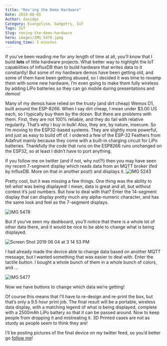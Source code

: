 ```yaml
---
title: "Rev'ing the Demo Hardware"
Date: 2019-06-05
Author: davidgs
Category: Evangelism, Gadgetry, IoT
Tags: IoT
Slug: reving-the-demo-hardware
hero: images/IMG_5478.jpeg
reading_time: 3 minutes
---
```


If you’ve been reading me for any length of time at all, you’ll know that I build **lots** of little hardware projects. What better way to highlight the IoT capabilities of InfluxDB than to build hardware that writes data to it constantly! But some of my hardware demos have been getting old, and some of them have been getting abused, so I decided it was time to revamp them with some new hardware, I’m even going to make them fully wireless by adding LiPo batteries so they can go mobile during presentations and demos! 

Many of my demos have relied on the trusty (and dirt cheap) Wemos D1, built around the ESP-8266. When I say dirt cheap, I mean under $3.00 US each, so I typically buy them by the dozen. But there are problems with them. First, they are not 100% reliable, and they do fail with relative regularity. That’s why I buy in bulk! Also, they are, by nature, insecure. So I’m moving to the ESP32-based systems. They are slightly more powerful, and just as easy to build off of. I ordered a few of the ESP-32 Feathers from Adafruit mainly because they come with a built-in charging circuit for LiPo batteries. Thankfully the code that runs on the ESP8266 runs unchanged on the ESP32, so at least I didn’t have to port anything. 

If you follow me on twitter (and if not, why not?!) then you may have seen my recent 7-segment display which reads data from an MQTT broker (fed by InfluxDB. More on that in another post!) and displays it. ![IMG 5243](/posts/category/iot/iot-hardware/images/IMG_5243.jpeg)

Pretty cool, but it was missing a few things. One thing was the ability to tell *what* was being displayed! I mean, data is great and all, but without context it’s just numbers. But how to deal with that? Enter the 14-segment display that can display pretty much any alpha-numeric character, and has the same look and feel as the 7-segment displays. 

![IMG 5478](/posts/category/iot/iot-hardware/images/IMG_5478.jpeg)

But if you’ve seen my dashboard, you’ll notice that there is a whole lot of other data there, and it would be nice to be able to change what is being displayed. 

![Screen Shot 2019 06 04 at 3 14 53 PM](/posts/category/iot/iot-hardware/images/Screen-Shot-2019-06-04-at-3.14.53-PM.png)

I had already made the device able to change data based on another MQTT message, but I wanted something that was easier to deal with. Enter the tactile button. I bought a whole bunch of them in a whole bunch of colors, and … 

![IMG 5477](/posts/category/iot/iot-hardware/images/IMG_5477.jpeg)

Now we have buttons to change which data we’re getting! 

Of course this means that I’ll have to re-design and re-print the box, but that’s only a <checks notes> 9.5 hour print job. The final result will be a portable, wireless data display, with a matching legend of what is being displayed, complete with a 2500mAh LiPo battery so that it can be passed around. Now to keep people from dropping it and mistreating it. 3D Printed cases are not as sturdy as people seem to think they are! 

I’ll be posting pictures of the final device on my twitter feed, so you’d better go [follow me](https://twitter.com/intent/follow?screen_name=davidgsIoT)! 
